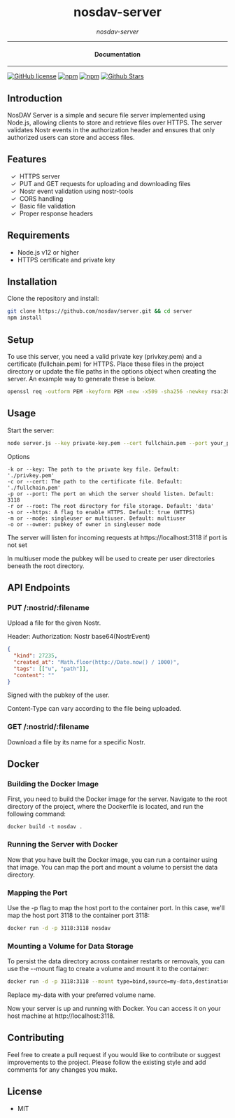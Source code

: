 

<div align="center">  
  <h1>nosdav-server</h1>
</div>

<div align="center">  
<i>nosdav-server</i>
</div>

---

<div align="center">
<h4>Documentation</h4>
</div>

---

[![GitHub license](https://img.shields.io/badge/license-MIT-blue.svg)](https://github.com/nosdav/server/blob/gh-pages/LICENSE)
[![npm](https://img.shields.io/npm/v/nosdav-server)](https://npmjs.com/package/nosdav-server)
[![npm](https://img.shields.io/npm/dw/nosdav-server.svg)](https://npmjs.com/package/nosdav-server)
[![Github Stars](https://img.shields.io/github/stars/nosdav/server.svg)](https://github.com/nosdav/server/)

## Introduction

NosDAV Server is a simple and secure file server implemented using Node.js, allowing clients to store and retrieve files over HTTPS. The server validates Nostr events in the authorization header and ensures that only authorized users can store and access files.


## Features

&nbsp;&nbsp;✓&nbsp; HTTPS server  
&nbsp;&nbsp;✓&nbsp; PUT and GET requests for uploading and downloading files  
&nbsp;&nbsp;✓&nbsp; Nostr event validation using nostr-tools  
&nbsp;&nbsp;✓&nbsp; CORS handling  
&nbsp;&nbsp;✓&nbsp; Basic file validation  
&nbsp;&nbsp;✓&nbsp; Proper response headers

## Requirements

- Node.js v12 or higher
- HTTPS certificate and private key

## Installation

Clone the repository and install:

```bash
git clone https://github.com/nosdav/server.git && cd server
npm install
```

## Setup

To use this server, you need a valid private key (privkey.pem) and a certificate (fullchain.pem) for HTTPS. Place these files in the project directory or update the file paths in the options object when creating the server.  An example way to generate these is below.

```bash
openssl req -outform PEM -keyform PEM -new -x509 -sha256 -newkey rsa:2048 -nodes -keyout ./privkey.pem -days 365 -out ./fullchain.pem
```

## Usage
Start the server:

```bash
node server.js --key private-key.pem --cert fullchain.pem --port your_port
```

Options

    -k or --key: The path to the private key file. Default: './privkey.pem'
    -c or --cert: The path to the certificate file. Default: './fullchain.pem'
    -p or --port: The port on which the server should listen. Default: 3118
    -r or --root: The root directory for file storage. Default: 'data'
    -s or --https: A flag to enable HTTPS. Default: true (HTTPS)
    -m or --mode: singleuser or multiuser. Default: multiuser
    -o or --owner: pubkey of owner in singleuser mode

The server will listen for incoming requests at https://localhost:3118 if port is not set

In multiuser mode the pubkey will be used to create per user directories beneath the root directory.


## API Endpoints

### PUT /:nostrid/:filename
Upload a file for the given Nostr.

Header: Authorization: Nostr base64(NostrEvent)
```json
{
  "kind": 27235,
  "created_at": "Math.floor(http://Date.now() / 1000)",
  "tags": [["u", "path"]],
  "content": ""
}
```
Signed with the pubkey of the user.

Content-Type can vary according to the file being uploaded.

### GET /:nostrid/:filename
Download a file by its name for a specific Nostr.


## Docker

### Building the Docker Image

First, you need to build the Docker image for the server. Navigate to the root directory of the project, where the Dockerfile is located, and run the following command:

```
docker build -t nosdav .
```

### Running the Server with Docker

Now that you have built the Docker image, you can run a container using that image. You can map the port and mount a volume to persist the data directory.

### Mapping the Port

Use the -p flag to map the host port to the container port. In this case, we'll map the host port 3118 to the container port 3118:

```bash
docker run -d -p 3118:3118 nosdav
```

### Mounting a Volume for Data Storage

To persist the data directory across container restarts or removals, you can use the --mount flag to create a volume and mount it to the container:

```bash
docker run -d -p 3118:3118 --mount type=bind,source=my-data,destination=/usr/src/app/data nosdav
```

Replace my-data with your preferred volume name.

Now your server is up and running with Docker. You can access it on your host machine at http://localhost:3118.

## Contributing

Feel free to create a pull request if you would like to contribute or suggest improvements to the project. Please follow the existing style and add comments for any changes you make.

## License

- MIT
